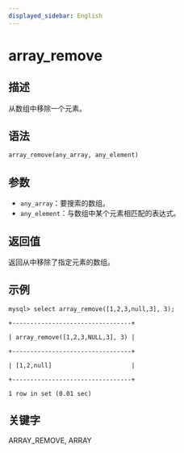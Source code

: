 ```yaml
---
displayed_sidebar: English
---
```


# array_remove

## 描述

从数组中移除一个元素。

## 语法

```Haskell
array_remove(any_array, any_element)
```

## 参数

- `any_array`：要搜索的数组。
- `any_element`：与数组中某个元素相匹配的表达式。

## 返回值

返回从中移除了指定元素的数组。

## 示例

```plaintext
mysql> select array_remove([1,2,3,null,3], 3);

+---------------------------------+

| array_remove([1,2,3,NULL,3], 3) |

+---------------------------------+

| [1,2,null]                      |

+---------------------------------+

1 row in set (0.01 sec)
```

## 关键字

ARRAY_REMOVE, ARRAY